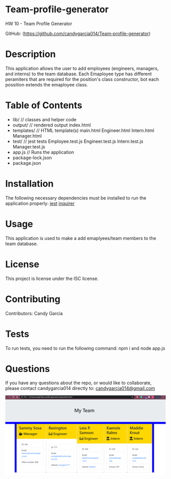 # Team-profile-generator
HW 10 - Team Profile Generator

GitHub: (https://github.com/candygarcia014/Team-profile-generator)

# Description
  This application allows the user to add employees (engineers, managers, and interns) to the team database. Each Emaployee type has different peramiters that are required for the position's class constructor, bot each possition extends the emaployee class. 

# Table of Contents 
* lib/           // classes and helper code
* output/        // rendered output
    index.html
* templates/     // HTML template(s)
    main.html
    Engineer.html
    Intern.html
    Manager.html
* test/          // jest tests
  Employee.test.js
  Engineer.test.js
  Intern.test.js
  Manager.test.js
* app.js         // Runs the application
* package-lock.json
* package.json 

# Installation
The following necessary dependencies must be installed to run the application properly: 
    [jest](https://jestjs.io/)
    [inquirer](https://www.npmjs.com/package/inquirer)

# Usage
​This application is used to make a add emaplyees/team members to the team database.
# License
This project is license under the ISC license.
# Contributing
​Contributors: Candy Garcia
# Tests
To run tests, you need to run the following command: npm i and node app.js
# Questions
If you have any questions about the repo, or would like to collaborate, please contact candygarcia014 directly to: candygarcia014@gmail.com

![Screenshot of app](https://raw.githubusercontent.com/candygarcia014/Team-profile-generator/main/Assets/teamdatabase.PNG)
